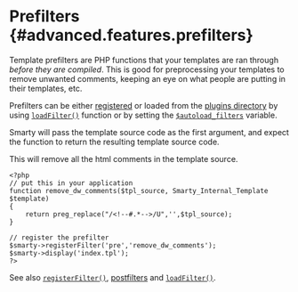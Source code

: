 Prefilters {#advanced.features.prefilters}
==========

Template prefilters are PHP functions that your templates are ran
through *before they are compiled*. This is good for preprocessing your
templates to remove unwanted comments, keeping an eye on what people are
putting in their templates, etc.

Prefilters can be either [registered](#api.register.filter) or loaded
from the [plugins directory](#variable.plugins.dir) by using
[`loadFilter()`](#api.load.filter) function or by setting the
[`$autoload_filters`](#variable.autoload.filters) variable.

Smarty will pass the template source code as the first argument, and
expect the function to return the resulting template source code.

This will remove all the html comments in the template source.

    <?php
    // put this in your application
    function remove_dw_comments($tpl_source, Smarty_Internal_Template $template)
    {
        return preg_replace("/<!--#.*-->/U",'',$tpl_source);
    }

    // register the prefilter
    $smarty->registerFilter('pre','remove_dw_comments');
    $smarty->display('index.tpl');
    ?>

See also [`registerFilter()`](#api.register.filter),
[postfilters](#advanced.features.postfilters) and
[`loadFilter()`](#api.load.filter).
